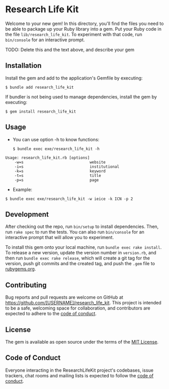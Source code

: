 # Research Life Kit

Welcome to your new gem! In this directory, you'll find the files you need to be able to package up your Ruby library into a gem. Put your Ruby code in the file `lib/research_life_kit`. To experiment with that code, run `bin/console` for an interactive prompt.

TODO: Delete this and the text above, and describe your gem

## Installation

Install the gem and add to the application's Gemfile by executing:

    $ bundle add research_life_kit

If bundler is not being used to manage dependencies, install the gem by executing:

    $ gem install research_life_kit

## Usage

<!-- TODO : Write usage instructions here: -->

* You can use option -h to know functions:

  `$ bundle exec exe/research_life_kit -h`

```
Usage: research_life_kit.rb [options]
    -w=s                             website
    -i=s                             institutional
    -k=s                             keyword
    -t=s                             title
    -p=s                             page
```
* Example:

 `$ bundle exec exe/research_life_kit -w ieice -k ICN -p 2`

## Development

After checking out the repo, run `bin/setup` to install dependencies. Then, run `rake spec` to run the tests. You can also run `bin/console` for an interactive prompt that will allow you to experiment.

To install this gem onto your local machine, run `bundle exec rake install`. To release a new version, update the version number in `version.rb`, and then run `bundle exec rake release`, which will create a git tag for the version, push git commits and the created tag, and push the `.gem` file to [rubygems.org](https://rubygems.org).

## Contributing

Bug reports and pull requests are welcome on GitHub at https://github.com/[USERNAME]/research_life_kit. This project is intended to be a safe, welcoming space for collaboration, and contributors are expected to adhere to the [code of conduct](https://github.com/[USERNAME]/research_life_kit/blob/master/CODE_OF_CONDUCT.md).

## License

The gem is available as open source under the terms of the [MIT License](https://opensource.org/licenses/MIT).

## Code of Conduct

Everyone interacting in the ResearchLifeKit project's codebases, issue trackers, chat rooms and mailing lists is expected to follow the [code of conduct](https://github.com/[USERNAME]/research_life_kit/blob/master/CODE_OF_CONDUCT.md).
